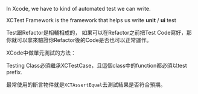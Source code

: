
In Xcode, we have to kind of automated test we can write.

XCTest Framework is the framework that helps us write **unit** / **ui** test

Test跟Refactor是相輔相成的，
如果可以在Refactor之前把Test Code寫好，那你就可以拿來驗證你Refactor後的Code是否也可以正常運作。

XCode中做單元測試的方法：

Testing Class必須繼承XCTestCase，且這個class中的function都必須以test prefix.

最常使用的斷言物件就是`XCTAssertEqual`去測試結果是否符合預期。